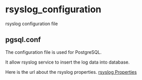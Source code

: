 # rsyslog_configuration
rsyslog configuration file

## pgsql.conf 
The configuration file is used for PostgreSQL.

It allow rsyslog service to insert the log data into database.

Here is the url about the rsyslog properties.
[rsyslog Properties](https://www.rsyslog.com/doc/configuration/properties.html)

